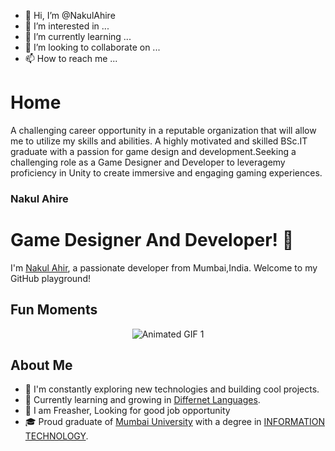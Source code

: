 - 👋 Hi, I’m @NakulAhire
- 👀 I’m interested in ...
- 🌱 I’m currently learning ...
- 💞️ I’m looking to collaborate on ...
- 📫 How to reach me ...


# Home

A challenging career opportunity in a reputable organization that will allow me to utilize my skills and abilities.
A highly motivated and skilled BSc.IT graduate with a passion for game design and development.Seeking a challenging role as a Game Designer and Developer to leveragemy proficiency in Unity to create immersive and engaging gaming experiences.

### Nakul Ahire

# Game Designer And Developer! 👋

I'm [Nakul Ahir](https://www.yourwebsite.com/), a passionate developer from Mumbai,India. Welcome to my GitHub playground!

## Fun Moments

<p align="center">
  <img src="[https://media3.giphy.com/media/2IudUHdI075HL02Pkk/giphy.gif?cid=ecf05e4713durgbgxrpglwvhruzoq7jmqvwkn3c0wqqd0m2q&ep=v1_gifs_search&rid=giphy.gif&ct=g](https://giphy.com/search/nintendo)" alt="Animated GIF 1">
 
  <!-- Add more animated GIFs as needed -->
</p>

<!-- About Me Section -->
## About Me

- 🚀 I'm constantly exploring new technologies and building cool projects.
- 🌱 Currently learning and growing in [Differnet Languages](#).
- 💼 I am Freasher, Looking for good job opportunity
- 🎓 Proud graduate of [Mumbai University](#) with a degree in [INFORMATION TECHNOLOGY](#).
